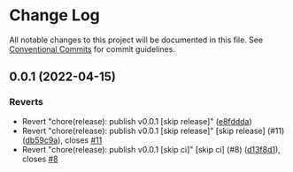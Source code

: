 # Change Log

All notable changes to this project will be documented in this file.
See [Conventional Commits](https://conventionalcommits.org) for commit guidelines.

## 0.0.1 (2022-04-15)


### Reverts

* Revert "chore(release): publish v0.0.1 [skip release]" ([e8fddda](https://github.com/AdaloHQ/eslint/commit/e8fdddab20fc00f70c9a9c72b2bf1335c6802bf6))
* Revert "chore(release): publish v0.0.1 [skip release]" [skip release] (#11) ([db59c9a](https://github.com/AdaloHQ/eslint/commit/db59c9a4ae959c0e86333c9ded0aa9e83a32826e)), closes [#11](https://github.com/AdaloHQ/eslint/issues/11)
* Revert "chore(release): publish v0.0.1 [skip ci]" [skip ci] (#8) ([d13f8d1](https://github.com/AdaloHQ/eslint/commit/d13f8d163ed1a7f26c4c9721df4491b9fd86b40c)), closes [#8](https://github.com/AdaloHQ/eslint/issues/8)
